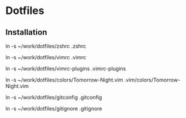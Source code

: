 # Dotfiles

## Installation
ln -s ~/work/dotfiles/zshrc .zshrc

ln -s ~/work/dotfiles/vimrc .vimrc

ln -s ~/work/dotfiles/vimrc-plugins .vimrc-plugins

ln -s ~/work/dotfiles/colors/Tomorrow-Night.vim .vim/colors/Tomorrow-Night.vim

ln -s ~/work/dotfiles/gitconfig .gitconfig

ln -s ~/work/dotfiles/gitignore .gitignore

